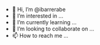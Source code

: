 - 👋 Hi, I’m @ibarrerabe
- 👀 I’m interested in ...
- 🌱 I’m currently learning ...
- 💞️ I’m looking to collaborate on ...
- 📫 How to reach me ...

<!---
ibarrerabe/ibarrerabe is a ✨ special ✨ repository because its `README.md` (this file) appears on your GitHub profile.
You can click the Preview link to take a look at your changes.
--->
